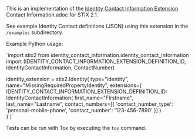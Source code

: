 This is an implementation of the [Identity Contact Information Extension](https://github.com/oasis-open/cti-stix-common-objects/tree/main/extension-definition-specifications/identity-66e/Identity) Contact Information.adoc for STIX 2.1. 

See example Identity Contact definitions (JSON) using this extension in the `/examples` subdirectory.

Example Python usage:

`import stix2
from identity_contact_information.identity_contact_information import (IDENTITY_CONTACT_INFORMATION_EXTENSION_DEFINITION_ID, 
                                                                IdentityContactInformation, ContactNumber)

identity_extension = stix2.Identity(
    type="identity",
    name="MissingRequiredPropertyIdentity",
    extensions={
        IDENTITY_CONTACT_INFORMATION_EXTENSION_DEFINITION_ID: IdentityContactInformation(
            first_name="FIrstname",
            last_name="Lastname",
            contact_numbers=[{
                'contact_number_type': 'personal-mobile-phone',
                'contact_number': '123-456-7890'
            }]
        )  
    }
)`

Tests can be run with Tox by executing the `tox` command.